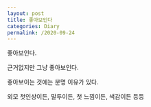 ```yaml
---
layout: post
title: 좋아보인다
categories: Diary
permalink: /2020-09-24
---
```


좋아보인다. 

근거없지만 그냥 좋아보인다.

좋아보이는 것에는 분명 이유가 있다.

외모 첫인상이든, 말투이든, 첫 느낌이든, 색감이든 등등